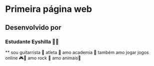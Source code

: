 # Primeira página web
## Desenvolvido por
### Estudante Eyshilla :guitar::metal:
** 
sou guitarrista :guitar:
atleta :1st_place_medal:
amo academia :muscle:
também amo jogar jogos online :video_game::iphone:
amo rock :guitar:
amo animais:dog:

